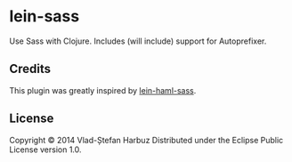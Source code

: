 # lein-sass
Use Sass with Clojure. Includes (will include) support for Autoprefixer.

## Credits
This plugin was greatly inspired by [lein-haml-sass](https://github.com/rtircher/lein-haml-sass).

## License
Copyright © 2014 Vlad-Ștefan Harbuz
Distributed under the Eclipse Public License version 1.0.
